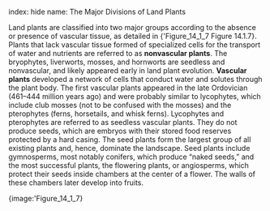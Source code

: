 index: hide
name: The Major Divisions of Land Plants

Land plants are classified into two major groups according to the absence or presence of vascular tissue, as detailed in {'Figure_14_1_7 Figure 14.1.7}. Plants that lack vascular tissue formed of specialized cells for the transport of water and nutrients are referred to as  **nonvascular plants**. The bryophytes, liverworts, mosses, and hornworts are seedless and nonvascular, and likely appeared early in land plant evolution.  **Vascular plants** developed a network of cells that conduct water and solutes through the plant body. The first vascular plants appeared in the late Ordovician (461–444 million years ago) and were probably similar to lycophytes, which include club mosses (not to be confused with the mosses) and the pterophytes (ferns, horsetails, and whisk ferns). Lycophytes and pterophytes are referred to as seedless vascular plants. They do not produce seeds, which are embryos with their stored food reserves protected by a hard casing. The seed plants form the largest group of all existing plants and, hence, dominate the landscape. Seed plants include gymnosperms, most notably conifers, which produce “naked seeds,” and the most successful plants, the flowering plants, or angiosperms, which protect their seeds inside chambers at the center of a flower. The walls of these chambers later develop into fruits.


{image:'Figure_14_1_7}
        
